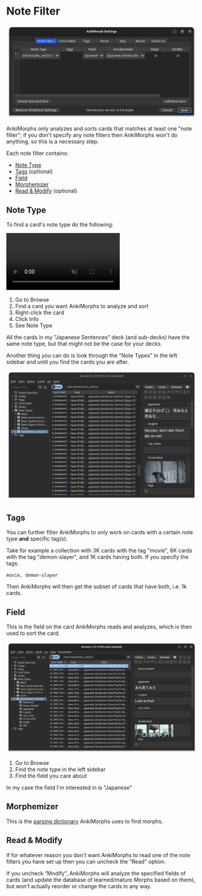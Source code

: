 # Note Filter

![settings-note-filter.png](../../../img/settings-note-filter.png)

AnkiMorphs only analyzes and sorts cards that matches at least one "note filter"; if you don't specify any note filters
then AnkiMorphs
won't do anything, so this is a necessary step.

Each note filter contains:

* [Note Type](note-filter.md#note-type)
* [Tags](note-filter.md#tags) (optional)
* [Field](note-filter.md#field)
* [Morphemizer](note-filter.md#morphemizer)
* [Read & Modify](note-filter.md#read--modify) (optional)

## Note Type

To find a card's note type do the following:

<video autoplay loop muted controls>
    <source src="../../../img/note-type.mp4" type="video/mp4">
</video>

1. Go to Browse
2. Find a card you want AnkiMorphs to analyze and sort
3. Right-click the card
4. Click Info
5. See Note Type

All the cards in my "Japanese Sentences" deck (and sub-decks) have the same note type, but that might not be the case
for your decks.

Another thing you can do is look through the "Note Types" in the left sidebar and until you find the cards you are
after.

![note-types-browser.png](../../../img/note-types-browser.png)

## Tags

You can further filter AnkiMorphs to only work on cards with a certain note type **and** specific tag(s).

Take for
example a collection with 3K cards with the tag "movie", 6K cards with the tag "demon-slayer", and 1K cards having both.
If you specify the tags:
```text
movie, demon-slayer
```
Then AnkiMorphs will then get the subset of
cards that have both, i.e. 1k cards.

## Field

This is the field on the card AnkiMorphs reads and analyzes, which is then used to sort the card.

![browser-note-fields.png](../../../img/browser-note-fields.png)

1. Go to Browse
2. Find the note type in the left sidebar
3. Find the field you care about

In my case the field I'm interested in is "Japanese"


## Morphemizer

This is the [parsing dictionary](../../installation/parsing-dictionary.md) AnkiMorphs uses to find morphs.

## Read & Modify

If for whatever reason you don't want AnkiMorphs to read one of the note filters you have set up then you
can uncheck the "Read" option.

If you uncheck “Modify”, AnkiMorphs will analyze the
specified fields of cards (and update the database of learned/mature Morphs based on them), but won’t actually reorder
or change the cards in any way.




